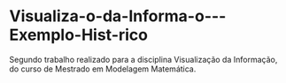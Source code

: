 # Visualiza-o-da-Informa-o---Exemplo-Hist-rico
Segundo trabalho realizado para a disciplina Visualização da Informação, do curso de Mestrado em Modelagem Matemática.
